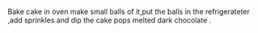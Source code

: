  Bake cake in oven make small balls of it,put the balls in the refrigerateter ,add sprinkles and dip the cake pops  melted dark chocolate .